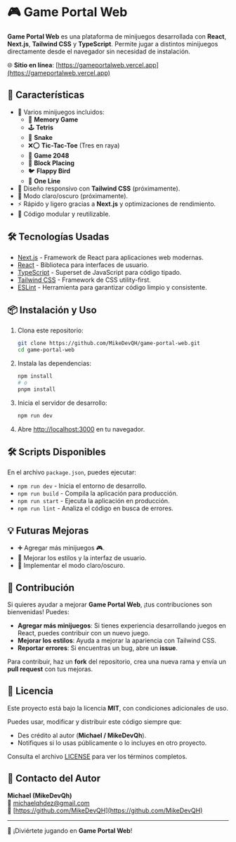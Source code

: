 # 🎮 Game Portal Web

**Game Portal Web** es una plataforma de minijuegos desarrollada con **React**, **Next.js**, **Tailwind CSS** y **TypeScript**. Permite jugar a distintos minijuegos directamente desde el navegador sin necesidad de instalación.

🌐 **Sitio en línea**: [https://gameportalweb.vercel.app](https://gameportalweb.vercel.app)

## 🚀 Características

- 🎲 Varios minijuegos incluidos:
  - 🧠 **Memory Game**
  - 🕹️ **Tetris**
  - 🐍 **Snake**
  - ❌⭕ **Tic-Tac-Toe** (Tres en raya)
  - 🔢 **Game 2048**
  - 🧱 **Block Placing**
  - 🐦 **Flappy Bird**
  - 🎯 **One Line**
- 🎨 Diseño responsivo con **Tailwind CSS** (próximamente).
- 🌙 Modo claro/oscuro (próximamente).
- ⚡ Rápido y ligero gracias a **Next.js** y optimizaciones de rendimiento.
- 🔗 Código modular y reutilizable.

## 🛠️ Tecnologías Usadas

- [Next.js](https://nextjs.org/) - Framework de React para aplicaciones web modernas.
- [React](https://reactjs.org/) - Biblioteca para interfaces de usuario.
- [TypeScript](https://www.typescriptlang.org/) - Superset de JavaScript para código tipado.
- [Tailwind CSS](https://tailwindcss.com/) - Framework de CSS utility-first.
- [ESLint](https://eslint.org/) - Herramienta para garantizar código limpio y consistente.

## 📦 Instalación y Uso

1. Clona este repositorio:

   ```sh
   git clone https://github.com/MikeDevQH/game-portal-web.git
   cd game-portal-web
   ```

2. Instala las dependencias:

   ```sh
   npm install
   # o
   pnpm install
   ```

3. Inicia el servidor de desarrollo:

   ```sh
   npm run dev
   ```

4. Abre [http://localhost:3000](http://localhost:3000) en tu navegador.

## 🛠️ Scripts Disponibles

En el archivo `package.json`, puedes ejecutar:

- `npm run dev` - Inicia el entorno de desarrollo.
- `npm run build` - Compila la aplicación para producción.
- `npm run start` - Ejecuta la aplicación en producción.
- `npm run lint` - Analiza el código en busca de errores.

## 💡 Futuras Mejoras

- ➕ Agregar más minijuegos 🎮.
- 🎨 Mejorar los estilos y la interfaz de usuario.
- 🌙 Implementar el modo claro/oscuro.

## 🤝 Contribución

Si quieres ayudar a mejorar **Game Portal Web**, ¡tus contribuciones son bienvenidas! Puedes:

- **Agregar más minijuegos**: Si tienes experiencia desarrollando juegos en React, puedes contribuir con un nuevo juego.
- **Mejorar los estilos**: Ayuda a mejorar la apariencia con Tailwind CSS.
- **Reportar errores**: Si encuentras un bug, abre un **issue**.

Para contribuir, haz un **fork** del repositorio, crea una nueva rama y envía un **pull request** con tus mejoras.

## 📜 Licencia

Este proyecto está bajo la licencia **MIT**, con condiciones adicionales de uso.

Puedes usar, modificar y distribuir este código siempre que:

- Des crédito al autor (**Michael / MikeDevQh**).
- Notifiques si lo usas públicamente o lo incluyes en otro proyecto.

Consulta el archivo [LICENSE](./LICENSE) para ver los términos completos.

## 📩 Contacto del Autor

**Michael (MikeDevQh)**  
📧 michaelqhdez@gmail.com  
🔗 [https://github.com/MikeDevQH](https://github.com/MikeDevQH)

---

🎉 ¡Diviértete jugando en **Game Portal Web**!
